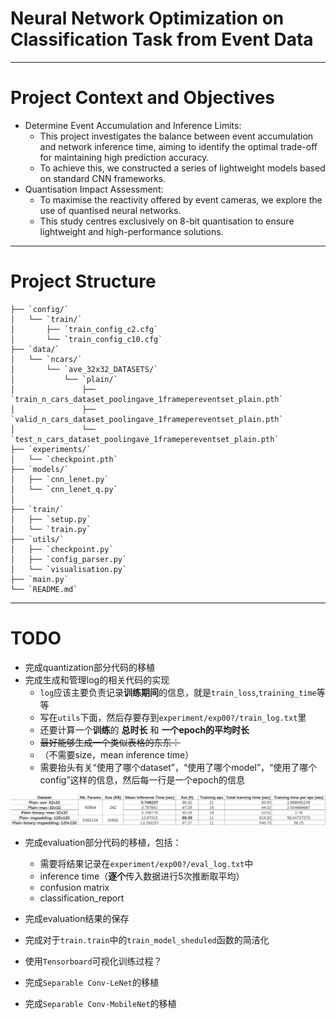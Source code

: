 
# Neural Network Optimization on Classification Task from Event Data

---
# Project Context and Objectives
- Determine Event Accumulation and Inference Limits:
  - This project investigates the balance between event accumulation and network inference time, aiming to identify the optimal trade-off for maintaining high prediction accuracy.
  - To achieve this, we constructed a series of lightweight models based on standard CNN frameworks.
- Quantisation Impact Assessment:
  - To maximise the reactivity offered by event cameras, we explore the use of quantised neural networks. 
  - This study centres exclusively on 8-bit quantisation to ensure lightweight and high-performance solutions.

---
# Project Structure

```plaintext
├── `config/`
│   └── `train/`
│       ├── `train_config_c2.cfg`
│       └── `train_config_c10.cfg`
├── `data/`
│   └── `ncars/`
│       └── `ave_32x32_DATASETS/`
│           └── `plain/`
│               ├── `train_n_cars_dataset_poolingave_1framepereventset_plain.pth`
│               ├── `valid_n_cars_dataset_poolingave_1framepereventset_plain.pth`
│               └── `test_n_cars_dataset_poolingave_1framepereventset_plain.pth`
├── `experiments/`
│   └── `checkpoint.pth`
├── `models/`
│   ├── `cnn_lenet.py`
│   └── `cnn_lenet_q.py`
│
├── `train/`
│   ├── `setup.py`
│   └── `train.py`
├── `utils/`
│   ├── `checkpoint.py`
│   ├── `config_parser.py`
│   └── `visualisation.py`
├── `main.py`
└── `README.md`
```

---
# TODO

- 完成quantization部分代码的移植
- 完成生成和管理log的相关代码的实现 
  - `log`应该主要负责记录**训练期间**的信息，就是`train_loss`,`training_time`等等
  - 写在`utils`下面，然后存要存到`experiment/exp00?/train_log.txt`里
  - 还要计算一个**训练**的 **总时长** 和 **一个epoch的平均时长**
  - ~~最好能够生成一个类似表格的东东：~~
  - （不需要size，mean inference time）
  - 需要抬头有关“使用了哪个dataset”，“使用了哪个model”，“使用了哪个config”这样的信息，然后每一行是一个epoch的信息

![img.png](img.png)  
  

- 完成evaluation部分代码的移植，包括：
  - 需要将结果记录在`experiment/exp00?/eval_log.txt`中
  - inference time（**逐个**传入数据进行5次推断取平均）
  - confusion matrix 
  - classification_report
  
- 完成evaluation结果的保存
- 完成对于`train.train`中的`train_model_sheduled`函数的简洁化
- 使用`Tensorboard`可视化训练过程？
- 完成`Separable Conv-LeNet`的移植
- 完成`Separable Conv-MobileNet`的移植